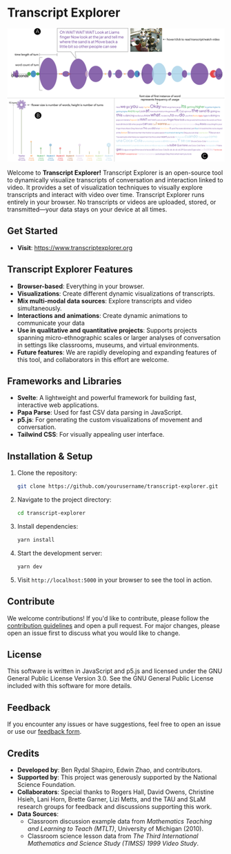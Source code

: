 # Transcript Explorer

![repo](./static/images/te-low-res.png)

Welcome to **Transcript Explorer!** Transcript Explorer is an open-source tool to dynamically visualize transcripts of conversation and interaction linked to video. It provides a set of visualization techniques to visually explore transcripts and interact with video over time. Transcript Explorer runs entirely in your browser. No transcripts or videos are uploaded, stored, or transmitted—your data stays on your device at all times.

## Get Started

- **Visit**: https://www.transcriptexplorer.org

## Transcript Explorer Features

- **Browser-based**: Everything in your browser.
- **Visualizations**: Create different dynamic visualizations of transcripts.
- **Mix multi-modal data sources**: Explore transcripts and video simultaneously.
- **Interactions and animations**: Create dynamic animations to communicate your data
- **Use in qualitative and quantitative projects**: Supports projects spanning micro-ethnographic scales or larger analyses of conversation in settings like classrooms, museums, and virtual environments.
- **Future features**: We are rapidly developing and expanding features of this tool, and collaborators in this effort are welcome.

## Frameworks and Libraries

- **Svelte**: A lightweight and powerful framework for building fast, interactive web applications.
- **Papa Parse**: Used for fast CSV data parsing in JavaScript.
- **p5.js**: For generating the custom visualizations of movement and conversation.
- **Tailwind CSS**: For visually appealing user interface.

## Installation & Setup

1. Clone the repository:

   ```bash
   git clone https://github.com/yourusername/transcript-explorer.git
   ```

2. Navigate to the project directory:

   ```bash
   cd transcript-explorer
   ```

3. Install dependencies:

   ```bash
   yarn install
   ```

4. Start the development server:

   ```bash
   yarn dev
   ```

5. Visit `http://localhost:5000` in your browser to see the tool in action.

## Contribute

We welcome contributions! If you'd like to contribute, please follow the [contribution guidelines](CONTRIBUTING.md) and open a pull request. For major changes, please open an issue first to discuss what you would like to change.

## License

This software is written in JavaScript and p5.js and licensed under the GNU General Public License Version 3.0. See the GNU General Public License included with this software for more details.

## Feedback

If you encounter any issues or have suggestions, feel free to open an issue or use our [feedback form](https://forms.gle/MKdfgfAnVs8uNqPg6).

## Credits

- **Developed by**: Ben Rydal Shapiro, Edwin Zhao, and contributors.
- **Supported by**: This project was generously supported by the National Science Foundation.
- **Collaborators**: Special thanks to Rogers Hall, David Owens, Christine Hsieh, Lani Horn, Brette Garner, Lizi Metts, and the TAU and SLaM research groups for feedback and discussions supporting this work.
- **Data Sources**:
  - Classroom discussion example data from _Mathematics Teaching and Learning to Teach (MTLT)_, University of Michigan (2010).
  - Classroom science lesson data from _The Third International Mathematics and Science Study (TIMSS) 1999 Video Study_.
